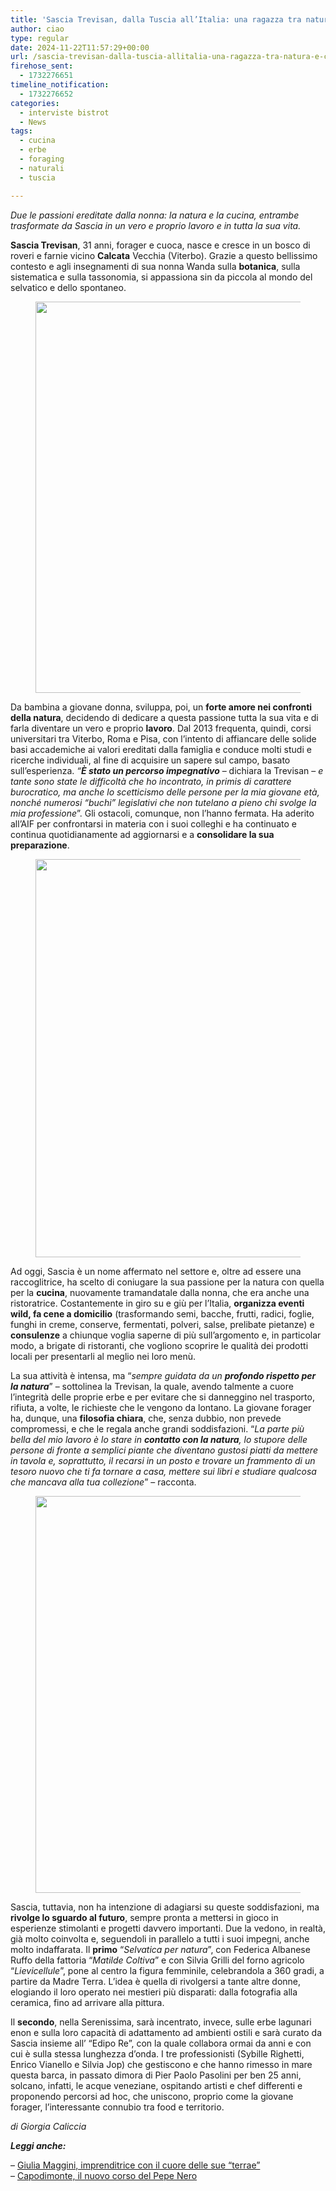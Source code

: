 ```yaml
---
title: 'Sascia Trevisan, dalla Tuscia all’Italia: una ragazza tra natura e cucina selvatica'
author: ciao
type: regular
date: 2024-11-22T11:57:29+00:00
url: /sascia-trevisan-dalla-tuscia-allitalia-una-ragazza-tra-natura-e-cucina-selvatica/
firehose_sent:
  - 1732276651
timeline_notification:
  - 1732276652
categories:
  - interviste bistrot
  - News
tags:
  - cucina
  - erbe
  - foraging
  - naturali
  - tuscia

---
```

  
_Due le passioni ereditate dalla nonna: la natura e la cucina, entrambe trasformate da Sascia in un vero e proprio lavoro e in tutta la sua vita._

**Sascia Trevisan**, 31 anni, forager e cuoca, nasce e cresce in un bosco di roveri e farnie vicino **Calcata** Vecchia (Viterbo). Grazie a questo bellissimo contesto e agli insegnamenti di sua nonna Wanda sulla **botanica**, sulla sistematica e sulla tassonomia, si appassiona sin da piccola al mondo del selvatico e dello spontaneo. <figure class="wp-block-image aligncenter size-large is-resized">

<img decoding="async" src="images/wp-content/uploads/2024/11/sascia-trevisan-viterbo-tuscia-foraging-alessandro-creta.jpeg?w=1024" alt="" class="wp-image-2838" style="width:626px;height:auto" /> </figure> 

Da bambina a giovane donna, sviluppa, poi, un **forte amore nei confronti della natura**, decidendo di dedicare a questa passione tutta la sua vita e di farla diventare un vero e proprio **lavoro**. Dal 2013 frequenta, quindi, corsi universitari tra Viterbo, Roma e Pisa, con l’intento di affiancare delle solide basi accademiche ai valori ereditati dalla famiglia e conduce molti studi e ricerche individuali, al fine di acquisire un sapere sul campo, basato sull’esperienza. _“**È stato un percorso impegnativo**_ &#8211; dichiara la Trevisan &#8211; _e tante sono state le difficoltà che ho incontrato, in primis di carattere burocratico, ma anche lo scetticismo delle persone per la mia giovane età, nonché numerosi “buchi” legislativi che non tutelano a pieno chi svolge la mia professione_”. Gli ostacoli, comunque, non l’hanno fermata. Ha aderito all’AIF per confrontarsi in materia con i suoi colleghi e ha continuato e continua quotidianamente ad aggiornarsi e a **consolidare la sua preparazione**.<figure class="wp-block-image aligncenter size-large is-resized">

<img decoding="async" src="images/wp-content/uploads/2024/11/sascia-trevisan-erbe-corsi-foraging-alessandro-creta.jpeg?w=1024" alt="" class="wp-image-2835" style="width:637px;height:auto" /> </figure> 

Ad oggi, Sascia è un nome affermato nel settore e, oltre ad essere una raccoglitrice, ha scelto di coniugare la sua passione per la natura con quella per la **cucina**, nuovamente tramandatale dalla nonna, che era anche una ristoratrice. Costantemente in giro su e giù per l’Italia, **organizza eventi wild, fa cene a domicilio** (trasformando semi, bacche, frutti, radici, foglie, funghi in creme, conserve, fermentati, polveri, salse, prelibate pietanze) e **consulenze** a chiunque voglia saperne di più sull’argomento e, in particolar modo, a brigate di ristoranti, che vogliono scoprire le qualità dei prodotti locali per presentarli al meglio nei loro menù. 

La sua attività è intensa, ma “_sempre guidata da un **profondo rispetto per la natura**_” – sottolinea la Trevisan, la quale, avendo talmente a cuore l’integrità delle proprie erbe e per evitare che si danneggino nel trasporto, rifiuta, a volte, le richieste che le vengono da lontano. La giovane forager ha, dunque, una **filosofia chiara**, che, senza dubbio, non prevede compromessi, e che le regala anche grandi soddisfazioni. “_La parte più bella del mio lavoro è lo stare in **contatto con la natura**, lo stupore delle persone di fronte a semplici piante che diventano gustosi piatti da mettere in tavola e, soprattutto, il recarsi in un posto e trovare un frammento di un tesoro nuovo che ti fa tornare a casa, mettere sui libri e studiare qualcosa che mancava alla tua collezione_” – racconta.<figure class="wp-block-image aligncenter size-large is-resized">

<img decoding="async" src="images/wp-content/uploads/2024/11/sasciatrevisan-tuscia-viterbo-erbe-alessandro-creta.jpeg?w=1024" alt="" class="wp-image-2837" style="width:635px;height:auto" /> </figure> 

Sascia, tuttavia, non ha intenzione di adagiarsi su queste soddisfazioni, ma **rivolge lo sguardo al futuro**, sempre pronta a mettersi in gioco in esperienze stimolanti e progetti davvero importanti. Due la vedono, in realtà, già molto coinvolta e, seguendoli in parallelo a tutti i suoi impegni, anche molto indaffarata. Il **primo** “_Selvatica per natura_”, con Federica Albanese Ruffo della fattoria “_Matilde Coltiva_” e con Silvia Grilli del forno agricolo “_Lievicellule_”, pone al centro la figura femminile, celebrandola a 360 gradi, a partire da Madre Terra. L’idea è quella di rivolgersi a tante altre donne, elogiando il loro operato nei mestieri più disparati: dalla fotografia alla ceramica, fino ad arrivare alla pittura.

Il **secondo**, nella Serenissima, sarà incentrato, invece, sulle erbe lagunari enon e sulla loro capacità di adattamento ad ambienti ostili e sarà curato da Sascia insieme all’ “Edipo Re”, con la quale collabora ormai da anni e con cui è sulla stessa lunghezza d’onda. I tre professionisti (Sybille Righetti, Enrico Vianello e Silvia Jop) che gestiscono e che hanno rimesso in mare questa barca, in passato dimora di Pier Paolo Pasolini per ben 25 anni, solcano, infatti, le acque veneziane, ospitando artisti e chef differenti e proponendo percorsi ad hoc, che uniscono, proprio come la giovane forager, l’interessante connubio tra food e territorio.

_di Giorgia Caliccia_

**_Leggi anche:_**  
  
&#8211; <a href="https://aleepepecom.wordpress.com/2024/11/12/giulia-maggini-unimprenditrice-con-il-cuore-nelle-terrae/" target="_blank" rel="noreferrer noopener">Giulia Maggini, imprenditrice con il cuore delle sue &#8220;terrae&#8221;</a>  
&#8211; <a href="https://aleepepecom.wordpress.com/2024/11/16/il-pepe-nero-cambia-veste-e-anima-restyling-nellaspetto-e-nel-menu/" target="_blank" rel="noreferrer noopener">Capodimonte, il nuovo corso del Pepe Nero</a>
